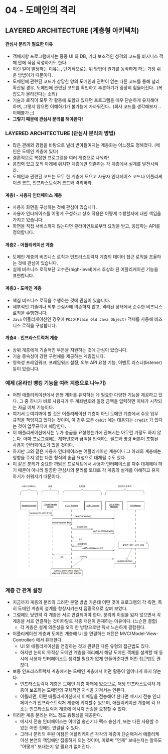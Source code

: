 # 04 - 도메인의 격리

## LAYERED ARCHITECTURE (계층형 아키텍처)&#x20;

#### 관심사 분리가 필요한 이유&#x20;

* 객체지향 프로그램에서는 종종 UI 와 DB, 기타 보조적인 성격의 코드를 비지니스 객체 안에 직접 작성하기도 한다.&#x20;
* 이런 일이 발생하는 이유는, 단기적으로는 위 방법이 뭔가를 동작하게 하는 가장 쉬운 방법이기 때문이다.&#x20;
* 도메인에 관련된 코드가 상당한 양의 도메인과 관련이 없는 다른 코드를 통해 널리 확산될 경우, 도메인에 관련된 코드를 확인하고 추론하기가 굉장히 힘들어진다.. (복잡도가 올라간다는 소리)&#x20;
* 기술과 로직이 모두 각 활동에 포함돼 있다면 프로그램을 매우 단순하게 유지해야 하며, 그렇지 않으면 이해하기가 불가능에 가까워진다.. (회사 코드를 생각해보자 .. 이해불가 ;;)&#x20;
* **그렇기 때문에 관심사 분리를 해야한다!**

### LAYERED ARCHITECTURE (관심사 분리의 방법)&#x20;

* 많은 관례와 경험을 바탕으로 널리 받아들여지는 계층화는 어느정도 정해졌다. (메인은 도메인 계층에 있다)&#x20;
* 결론적으로 복잡한 프로그램을 여러 계층으로 나눠라!&#x20;
* 응집력 있고 오직 아래에 위치한 계층에만 의존하는 각 계층에서 설계를 발전시켜라.
* 도메인과 관련된 코드는 모두 한 계층에 모으고 사용자 인터페이스 코드나 어플리케이션 코드, 인프라스트럭처 코드와 격리하라.&#x20;

#### 계층1 - 사용자 인터페이스 계층

* 사용자 화면을 구성하는 것에 관심이 있습니다.
* 사용자 인터페이스를 어떻게 구성하고 상호 작용은 어떻게 수행할지에 대한 책임을 가지고 있습니다.
* 화면을 직접 서비스하지 않는다면 클라이언트로부터 요청을 받고, 응답하는 API를 정의합니다.

#### 계층2 - 어플리케이션 계층 &#x20;

* 도메인 계층의 비즈니스 로직과 인프라스트럭처 계층의 데이터 접근 로직을 조율하는 것에 관심이 있습니다.
* 실제 비즈니스 로직보단 고수준(high-level)에서 추상화 된 어플리케이션 기능을 표현합니다.

#### 계층3 - 도메인 계층

* 핵심 비즈니스 로직을 수행하는 것에 관심이 있습니다.
* 세부적인 기술이나 외부 관심사에 의존하지 않고, 격리된 상태에서 순수한 비즈니스 로직을 수행합니다.
* `Java` 어플리케이션인 경우에 `POJO(Plain Old Java Object)` 객체를 사용해 비즈니스 로직을 구성합니다.

#### 계층4 - 인프라스트럭처 계층&#x20;

* 상위 계층에게 기술적인 부분을 지원하는 것에 관심이 있습니다.
* 기술 종속성이 강한 구현체를 제공하는 계층입니다.
* 영속성 프레임워크, 프레임워크 설정, 외부 API 요청 기능, 이벤트 리스너(listener) 등이 있습니다.

### 예제 (온라인 뱅킹 기능을 여러 계층으로 나누기)&#x20;

* 어떤 애플리케이션에서 은행 계좌를 유지하는 데 필요한 다양한 기능을 제공하고 있다. 그 중 하나가 바로 사용자가 두 계좌번호와 일정 금액을 입력하면 이체가 시작되는 자금 이체 기능이다.&#x20;
* 여기서 눈여겨봐야 할 것은 어플리케이션 계층이 아닌 도메인 계층에서 주요 업무 규칙을 책임지고 있다는 것이며, 이 경우 모든 `debit` 에는 대응되는 `credit` 가 있다는 것이 업무규칙에 해당한다.&#x20;
* 이 애플리케이션에서는 누가 송금을 요청했는가에 관해서는 아무런 가정도 하지 않는다. 아마 프로그램에는 계좌번호와 금액을 입력하는 필드와 명령 버튼이 포함된 사용자 인터페이스가 있을 것이다.&#x20;
* 하지만 그와 같은 사용자 인터페이스는 어플리케이션 계층이나 그 아래의 계층에는 영향을 주지 않는 다른 형식의 송금 요청으로 대체될 수도 있다.&#x20;
* 이 같은 분리가 중요한 까닭은 프로젝트에서 사용자 인터페이스를 자주 대체해야 하기 때문이 아니라 깔끔한 관심사의 분리를 토대로 각 계층의 설계를 이해하고 유지하기가 쉬워지기 때문이다.

<figure><img src="../../../../.gitbook/assets/image.png" alt=""><figcaption></figcaption></figure>

### 계층 간 관계 설정&#x20;

* 지금까지 계층의 분리와 그러한 분할 방법 가운데 어떤 것이 프로그램의 각 측면, 특히 도메인 계층의 설계를 향상시키는지 집중적으로 살펴 보았다.&#x20;
* 그럼에도 당연히 각 계층은 서로 연결되어야 한다. 분리의 이점을 잃지 않으면서 각 계층을 서로 연결하는 것이야말로 각종 패턴이 존재하는 이유이다. (느슨한 결합)&#x20;
  * 각 계층은 설계 의존성을 오직 한 방향으로만 둬서 느슨하게 결합된다.&#x20;
* 어플리케이션 계층과 도메인 계층에 UI 를 연결하는 패턴은 MVC(Model-View-Controller) 에서 유래한다.&#x20;
  * UI 와 애플리케이션을 연결하는 것과 관련된 다른 유형의 접근법도 있다.&#x20;
  * 하지만 논의의 목적상 도메인 계층을 격리해서 해당 도메인 객체를 설계할 때 동시에 사용자 인터페이스도 생각할 필요가 없게 만들어준다면 어떤 접근법도 괜찮다.&#x20;
* 보통 인프라스트럭처 계층에서는 도메인 계층에서 어떤 활동이 일어나게 하지 않는다.&#x20;
  * 인프라스트럭처 계층은 도메인 계층 아래에 있으므로, 해당 인프라스트럭처 계층이 보조하는 도메인의 구체적인 지식을 가져서는 안된다.&#x20;
  * 이를테면, 어떤 애플리케이션에서 이메일을 전송해야 한다면 메시지 전송 인터페이스가 인프라스트럭처 계층에 위치할수 있으며, 애플리케이션 계층에 각 요소는 인프라스트럭처 계층에 메시지 전송을 요청할 수 있다.&#x20;
* 이러한 계층 분리는 어느 정도 융통성을 제공한다.&#x20;
  * 메시지 전송 인터페이스는 이메일 송신기나 팩스 송신기, 또는 다른 사용할 수 있는 어떤 것에도 연결될 수 있다.&#x20;
  * 그러나 분리의 주된 이점은 애플리케이션 각각의 계층이 단순해져서 애플리케이션 본연의 책임에만 집중하게 되는 것이며, 이로써 "언제" 보내는지는 알아도 "어떻게" 보내는지 알 필요가 없어진다.
